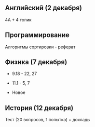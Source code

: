 


## Английский (2 декабря)
4A + 4 топик
## Программирование
Алгоритмы сортировки - реферат
 ## Физика (7 декабря)

- 9.18 - 22, 27

- 11.1 - 5, 7

- Новое

## История (12 декабря)
Тест (20 вопросов, 1 попытка) + доклады
